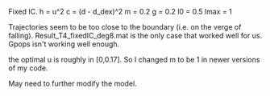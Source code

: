 Fixed IC.
h = u^2
c = (d - d_dex)^2
m = 0.2
g = 0.2
l0 = 0.5
lmax = 1

Trajectories seem to be too close to the boundary (i.e. on the verge of falling).
Result_T4_fixedIC_deg8.mat is the only case that worked well for us.
Gpops isn't working well enough.

the optimal u is roughly in [0,0.17]. So I changed m to be 1 in newer versions of my code.

May need to further modify the model.

